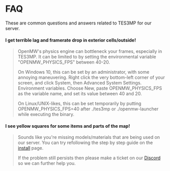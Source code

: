 # FAQ
These are common questions and answers related to TES3MP for our server.

#### I get terrible lag and framerate drop in exterior cells/outside!
> OpenMW's physics engine can bottleneck your frames, especially in TES3MP. It can be limited to by setting the environmental variable "OPENMW_PHYSICS_FPS" between 40-20.
>
>
>On Windows 10, this can be set by an administrator, with some annoying maneuvering. Right click the very bottom-left corner of your screen, and click System, then Advanced System Settings. Environment variables. Choose New, paste OPENMW_PHYSICS_FPS as the variable name, and set its value between 40 and 20.
>
>
>On Linux/UNIX-likes, this can be set temporarily by putting OPENMW_PHYSICS_FPS=40 after ./tes3mp or ./openmw-launcher while executing the binary.

#### I see yellow squares for some items and parts of the map!
> Sounds like you're missing models/materials that are being used on our server. You can try refollowing the step by step guide on the [install](https://dor.winterfang.com/guides/installing.html#step-by-step) page.
>
>
> If the problem still persists then please make a ticket on our [Discord](https://discord.gg/XG8r27R) so we can further help you.
